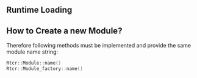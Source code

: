 
## Runtime Loading


## How to Create a new Module?





Therefore following methods must be implemented
and provide the same module name string:

```C++
Rtcr::Module::name()
Rtcr::Module_factory::name()
```
